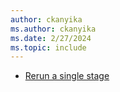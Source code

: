 ```yaml
---
author: ckanyika
ms.author: ckanyika
ms.date: 2/27/2024
ms.topic: include
---
```


- [Rerun a single stage](#rerun-a-single-stage)
